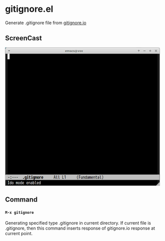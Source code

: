 # gitignore.el

Generate .gitignore file from [gitignore.io](http://www.gitignore.io/)


## ScreenCast

![gitignore](image/gitignore.gif)

## Command

#### `M-x gitignore`

Generating specified type .gitignore in current directory. If current file is .gitignore, then this command inserts response of gitignore.io response at current point.
